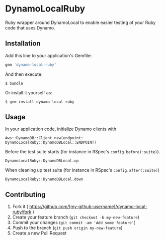 # DynamoLocalRuby

Ruby wrapper around DynamoLocal to enable easier testing of your Ruby code that uses Dynamo.

## Installation

Add this line to your application's Gemfile:

```ruby
gem 'dynamo-local-ruby'
```

And then execute:

    $ bundle

Or install it yourself as:

    $ gem install dynamo-local-ruby

## Usage

In your application code, initialize Dynamo clients with

    Aws::DynamoDB::Client.new(endpoint: DynamoLocalRuby::DynamoDBLocal::ENDPOINT)

Before the test suite starts (for instance in RSpec's `config.before(:suite)`).

    DynamoLocalRuby::DynamoDBLocal.up

When cleaning up test suite (for instance in RSpec's `config.after(:suite)`)

    DynamoLocalRuby::DynamoDBLocal.down

## Contributing

1. Fork it ( https://github.com/[my-github-username]/dynamo-local-ruby/fork )
2. Create your feature branch (`git checkout -b my-new-feature`)
3. Commit your changes (`git commit -am 'Add some feature'`)
4. Push to the branch (`git push origin my-new-feature`)
5. Create a new Pull Request
